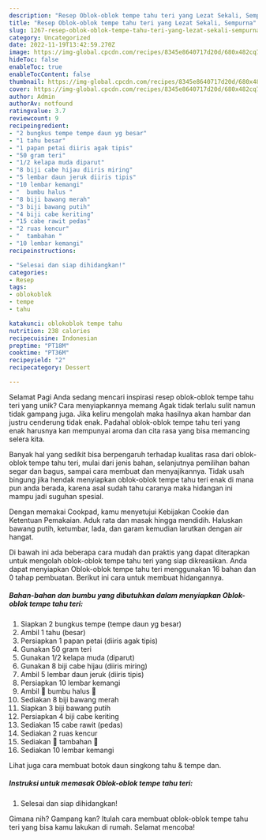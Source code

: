 ```yaml
---
description: "Resep Oblok-oblok tempe tahu teri yang Lezat Sekali, Sempurna"
title: "Resep Oblok-oblok tempe tahu teri yang Lezat Sekali, Sempurna"
slug: 1267-resep-oblok-oblok-tempe-tahu-teri-yang-lezat-sekali-sempurna
category: Uncategorized
date: 2022-11-19T13:42:59.270Z
image: https://img-global.cpcdn.com/recipes/8345e8640717d20d/680x482cq70/oblok-oblok-tempe-tahu-teri-foto-resep-utama.jpg
hideToc: false
enableToc: true
enableTocContent: false
thumbnail: https://img-global.cpcdn.com/recipes/8345e8640717d20d/680x482cq70/oblok-oblok-tempe-tahu-teri-foto-resep-utama.jpg
cover: https://img-global.cpcdn.com/recipes/8345e8640717d20d/680x482cq70/oblok-oblok-tempe-tahu-teri-foto-resep-utama.jpg
author: Admin
authorAv: notfound
ratingvalue: 3.7
reviewcount: 9
recipeingredient:
- "2 bungkus tempe tempe daun yg besar"
- "1 tahu besar"
- "1 papan petai diiris agak tipis"
- "50 gram teri"
- "1/2 kelapa muda diparut"
- "8 biji cabe hijau diiris miring"
- "5 lembar daun jeruk diiris tipis"
- "10 lembar kemangi"
- "  bumbu halus "
- "8 biji bawang merah"
- "3 biji bawang putih"
- "4 biji cabe keriting"
- "15 cabe rawit pedas"
- "2 ruas kencur"
- "  tambahan "
- "10 lembar kemangi"
recipeinstructions:

- "Selesai dan siap dihidangkan!"
categories:
- Resep
tags:
- oblokoblok
- tempe
- tahu

katakunci: oblokoblok tempe tahu 
nutrition: 238 calories
recipecuisine: Indonesian
preptime: "PT18M"
cooktime: "PT36M"
recipeyield: "2"
recipecategory: Dessert

---
```



Selamat Pagi Anda sedang mencari inspirasi resep oblok-oblok tempe tahu teri yang unik? Cara menyiapkannya memang Agak tidak terlalu sulit namun tidak gampang juga. Jika keliru mengolah maka hasilnya akan hambar dan justru cenderung tidak enak. Padahal oblok-oblok tempe tahu teri yang enak harusnya kan mempunyai aroma dan cita rasa yang bisa memancing selera kita.


Banyak hal yang sedikit bisa berpengaruh terhadap kualitas rasa dari oblok-oblok tempe tahu teri, mulai dari jenis bahan, selanjutnya pemilihan bahan segar dan bagus, sampai cara membuat dan menyajikannya. Tidak usah bingung jika hendak menyiapkan oblok-oblok tempe tahu teri enak di mana pun anda berada, karena asal sudah tahu caranya maka hidangan ini mampu jadi suguhan spesial.

Dengan memakai Cookpad, kamu menyetujui Kebijakan Cookie dan Ketentuan Pemakaian. Aduk rata dan masak hingga mendidih. Haluskan bawang putih, ketumbar, lada, dan garam kemudian larutkan dengan air hangat.


Di bawah ini ada beberapa cara mudah dan praktis yang dapat diterapkan untuk mengolah oblok-oblok tempe tahu teri yang siap dikreasikan. Anda dapat menyiapkan Oblok-oblok tempe tahu teri menggunakan 16 bahan dan 0 tahap pembuatan. Berikut ini cara untuk membuat hidangannya.

<!--inarticleads1-->

##### Bahan-bahan dan bumbu yang dibutuhkan dalam menyiapkan Oblok-oblok tempe tahu teri:

1. Siapkan 2 bungkus tempe (tempe daun yg besar)
1. Ambil 1 tahu (besar)
1. Persiapkan 1 papan petai (diiris agak tipis)
1. Gunakan 50 gram teri
1. Gunakan 1/2 kelapa muda (diparut)
1. Gunakan 8 biji cabe hijau (diiris miring)
1. Ambil 5 lembar daun jeruk (diiris tipis)
1. Persiapkan 10 lembar kemangi
1. Ambil  🌺 bumbu halus 🌺
1. Sediakan 8 biji bawang merah
1. Siapkan 3 biji bawang putih
1. Persiapkan 4 biji cabe keriting
1. Sediakan 15 cabe rawit (pedas)
1. Sediakan 2 ruas kencur
1. Sediakan  🍃 tambahan 🍃
1. Sediakan 10 lembar kemangi


Lihat juga cara membuat botok daun singkong tahu &amp; tempe dan. 

<!--inarticleads2-->

##### Instruksi untuk memasak Oblok-oblok tempe tahu teri:


1. Selesai dan siap dihidangkan!



Gimana nih? Gampang kan? Itulah cara membuat oblok-oblok tempe tahu teri yang bisa kamu lakukan di rumah. Selamat mencoba!

